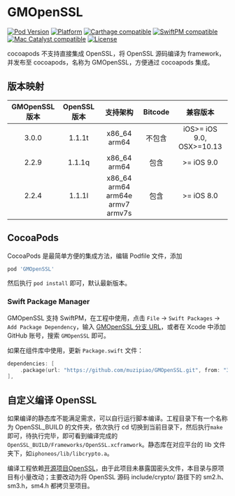 # GMOpenSSL

[![Pod Version](https://img.shields.io/badge/pod-3.0.0-blue)](https://cocoapods.org/pods/GMOpenSSL)
[![Platform](https://img.shields.io/badge/platform-ios%20%7C%20osx-lightgrey)](https://cocoapods.org/pods/GMOpenSSL)
[![Carthage compatible](https://img.shields.io/badge/Carthage-compatible-brightgreen.svg)](https://github.com/muzipiao/GMOpenSSL)
[![SwiftPM compatible](https://img.shields.io/badge/SwiftPM-compatible-brightgreen.svg)](https://swift.org/package-manager/)
[![Mac Catalyst compatible](https://img.shields.io/badge/Catalyst-compatible-brightgreen.svg)](https://developer.apple.com/documentation/xcode/creating_a_mac_version_of_your_ipad_app/)
[![License](https://img.shields.io/badge/license-MIT-green)](https://cocoapods.org/pods/GMOpenSSL)

cocoapods 不支持直接集成 OpenSSL，将 OpenSSL 源码编译为 framework，并发布至 cocoapods，名称为 GMOpenSSL，方便通过 cocoapods 集成。

## 版本映射

|GMOpenSSL 版本|OpenSSL 版本|支持架构|Bitcode|兼容版本|
|:---:|:---:|:---:|:---:|:---:|
|3.0.0|1.1.1t|x86_64 arm64|不包含|iOS>= iOS 9.0, OSX>=10.13|
|2.2.9|1.1.1q|x86_64 arm64|包含|>= iOS 9.0|
|2.2.4|1.1.1l|x86_64 arm64 arm64e armv7 armv7s|包含|>= iOS 8.0|

## CocoaPods

CocoaPods 是最简单方便的集成方法，编辑 Podfile 文件，添加

```ruby
pod 'GMOpenSSL'
```

然后执行 `pod install` 即可，默认最新版本。

### Swift Package Manager

GMOpenSSL 支持 SwiftPM，在工程中使用，点击 `File` -> `Swift Packages` -> `Add Package Dependency`，输入 [GMOpenSSL 分支 URL](https://github.com/muzipiao/GMOpenSSL.git)，或者在 Xcode 中添加 GitHub 账号，搜索 `GMOpenSSL` 即可。

如果在组件库中使用，更新 `Package.swift` 文件：

```swift
dependencies: [
    .package(url: "https://github.com/muzipiao/GMOpenSSL.git", from: "3.0.0")
],
```

## 自定义编译 OpenSSL

如果编译的静态库不能满足需求，可以自行运行脚本编译。工程目录下有一个名称为 OpenSSL_BUILD 的文件夹，依次执行 cd 切换到当前目录下，然后执行`make`即可，待执行完毕，即可看到编译完成的 `OpenSSL_BUILD/Frameworks/OpenSSL.xcframwork`。静态库在对应平台的 lib 文件夹下，如`iphoneos/lib/libcrypto.a`。

编译工程依赖[开源项目OpenSSL](https://github.com/krzyzanowskim/OpenSSL)，由于此项目未暴露国密头文件，本目录与原项目有小量改动；主要改动为将 OpenSSL 源码 include/crypto/ 路径下的 sm2.h、sm3.h，sm4.h 都拷贝至项目。

